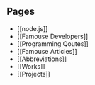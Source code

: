 ## Pages
- [[node.js]]
- [[Famouse Developers]]
- [[Programming Qoutes]]
- [[Famouse Articles]]
- [[Abbreviations]]
- [[Works]]
- [[Projects]]

